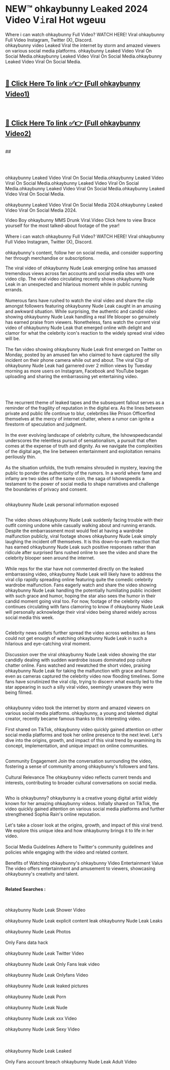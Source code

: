 
# NEW™ ohkaybunny L𝚎aked 2024 Video V𝚒ral Hot wgeuu

Where i can watch ohkaybunny Full Video? WATCH HERE! Viral ohkaybunny Full Video Instagram, Twitter (X), Discord. <br>
ohkaybunny video Leaked Viral the internet by storm and amazed viewers on various social media platforms. ohkaybunny Leaked Video Viral On Social Media.ohkaybunny Leaked Video Viral On Social Media.ohkaybunny Leaked Video Viral On Social Media.<br>
 <br>

##  <a href="https://clipsfans.site?title=ohkaybunny&ref=git">🔴 Click Here To link ✅👉 (Full ohkaybunny Video1) </a><br>
  <br>

##  <a href="https://clipsfans.site?title=ohkaybunny&ref=git">🔴 Click Here To link ✅👉 (Full ohkaybunny Video2)</a><br>
  <br>
  ##


  <br>

  <br>

<br><br>
ohkaybunny Leaked Video Viral On Social Media.ohkaybunny Leaked Video Viral On Social Media.ohkaybunny Leaked Video Viral On Social Media.ohkaybunny Leaked Video Viral On Social Media.ohkaybunny Leaked Video Viral On Social Media.
<br><br>
ohkaybunny Leaked Video Viral On Social Media 2024.ohkaybunny Leaked Video Viral On Social Media 2024.


Video Boy ohkaybunny MMS Drunk Viral.Video Click here to view Brace yourself for the most talked-about footage of the year!
<br><br>
Where i can watch ohkaybunny Full Video? WATCH HERE! Viral ohkaybunny Full Video Instagram, Twitter (X), Discord.
<br><br>
ohkaybunny's content, follow her on social media, and consider supporting her through merchandise or subscriptions.


The viral video of ohkaybunny Nude Leak emerging online has amassed tremendous views across fan accounts and social media sites with one video clip. The viral video circulating recently shows ohkaybunny Nude Leak in an unexpected and hilarious moment while in public running errands.
<br><br>
Numerous fans have rushed to watch the viral video and share the clip amongst followers featuring ohkaybunny Nude Leak caught in an amusing and awkward situation. While surprising, the authentic and candid video showing ohkaybunny Nude Leak handling a real life blooper so genuinely has earned praise from viewers. Nonetheless, fans watch the current viral video of ohkaybunny Nude Leak that emerged online with delight and clamor for what the celebrity icon's reaction to the widely spread viral video will be.
<br><br>
The fan video showing ohkaybunny Nude Leak first emerged on Twitter on Monday, posted by an amused fan who claimed to have captured the silly incident on their phone camera while out and about. The viral Clip of ohkaybunny Nude Leak had garnered over 2 million views by Tuesday morning as more users on Instagram, Facebook and YouTube began uploading and sharing the embarrassing yet entertaining video.
<br><br>


<br><br>
The recurrent theme of leaked tapes and the subsequent fallout serves as a reminder of the fragility of reputation in the digital era. As the lines between private and public life continue to blur, celebrities like Prison Officerfind themselves at the mercy of internet chatter, where a rumor can ignite a firestorm of speculation and judgment.
<br><br>
In the ever evolving landscape of celebrity culture, the Ishowspeedscandal underscores the relentless pursuit of sensationalism, a pursuit that often comes at the expense of truth and dignity. As we navigate the complexities of the digital age, the line between entertainment and exploitation remains perilously thin.
<br><br>
As the situation unfolds, the truth remains shrouded in mystery, leaving the public to ponder the authenticity of the rumors. In a world where fame and infamy are two sides of the same coin, the saga of Ishowspeedis a testament to the power of social media to shape narratives and challenge the boundaries of privacy and consent.
<br><br>





ohkaybunny Nude Leak personal information exposed
<br><br>



The video shows ohkaybunny Nude Leak suddenly facing trouble with their outfit coming undone while casually walking about and running errands. Despite the embarrassment most would feel at having a wardrobe malfunction publicly, viral footage shows ohkaybunny Nude Leak simply laughing the incident off themselves. It is this down-to-earth reaction that has earned ohkaybunny Nude Leak such positive responses rather than ridicule after surprised fans rushed online to see the video and share the celebrity blooper seen around the internet.
<br><br>
While reps for the star have not commented directly on the leaked embarrassing video, ohkaybunny Nude Leak will likely have to address the viral clip rapidly spreading online featuring quite the comedic celebrity wardrobe malfunction. Fans eagerly watch and share the video showing ohkaybunny Nude Leak handling the potentially humiliating public incident with such grace and humor, hoping the star also sees the humor in their candid moment going viral too. For now, footage of the celebrity video continues circulating with fans clamoring to know if ohkaybunny Nude Leak will personally acknowledge their viral video being shared widely across social media this week.
<br><br>

Celebrity news outlets further spread the video across websites as fans could not get enough of watching ohkaybunny Nude Leak in such a hilarious and eye-catching viral moment.
<br><br>
Discussion over the viral ohkaybunny Nude Leak video showing the star candidly dealing with sudden wardrobe issues dominated pop culture chatter online. Fans watched and rewatched the short video, praising ohkaybunny Nude Leak for taking the malfunction with grace and humor even as cameras captured the celebrity video now flooding timelines. Some fans have scrutinized the viral clip, trying to discern what exactly led to the star appearing in such a silly viral video, seemingly unaware they were being filmed.
<br><br>


ohkaybunny video took the internet by storm and amazed viewers on various social media platforms. ohkaybunny, a young and talented digital creator, recently became famous thanks to this interesting video.
<br><br>
First shared on TikTok, ohkaybunny video quickly gained attention on other social media platforms and took her online presence to the next level. Let's dive into the origins, growth, and impact of this viral trend by examining its concept, implementation, and unique impact on online communities.
<br><br>

Community Engagement Join the conversation surrounding the video, fostering a sense of community among ohkaybunny's followers and fans.
<br><br>
Cultural Relevance The ohkaybunny video reflects current trends and interests, contributing to broader cultural conversations on social media.
<br><br>




Who is ohkaybunny? ohkaybunny is a creative young digital artist widely known for her amazing ohkaybunny videos. Initially shared on TikTok, the video quickly gained attention on various social media platforms and further strengthened Sophia Rain's online reputation.
<br><br>
Let's take a closer look at the origins, growth, and impact of this viral trend. We explore this unique idea and how ohkaybunny brings it to life in her video.
<br><br>
Social Media Guidelines Adhere to Twitter's community guidelines and policies while engaging with the video and related content.
<br><br>
Benefits of Watching ohkaybunny's ohkaybunny Video Entertainment Value The video offers entertainment and amusement to viewers, showcasing ohkaybunny's creativity and talent.
<br><br>




<strong>Related Searches :</strong>

<br><br>
ohkaybunny Nude Leak Shower Video
<br><br>
ohkaybunny Nude Leak explicit content leak
ohkaybunny Nude Leak Leaks
<br><br>
ohkaybunny Nude Leak Photos
<br><br>
Only Fans data hack
<br><br>
ohkaybunny Nude Leak Twitter Video
<br><br>
ohkaybunny Nude Leak Only Fans leak video
<br><br>
ohkaybunny Nude Leak Onlyfans Video
<br><br>
ohkaybunny Nude Leak leaked pictures
<br><br>
ohkaybunny Nude Leak Porn
<br><br>
ohkaybunny Nude Leak Nude
<br><br>
ohkaybunny Nude Leak xxx Video
<br><br>
ohkaybunny Nude Leak Sexy Video
<br><br>
<br><br>
ohkaybunny Nude Leak Leaked
<br><br>
Only Fans account breach
ohkaybunny Nude Leak Adult Video
<br><br>